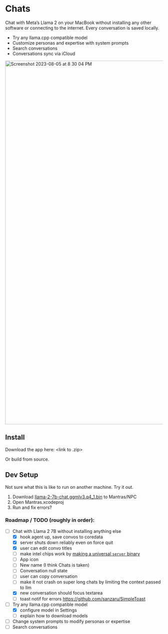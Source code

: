 # Chats

Chat with Meta’s Llama 2 on your MacBook without installing any other software or connecting to the internet. Every conversation is saved locally.

- Try any llama.cpp compatible model
- Customize personas and expertise with system prompts
- Search conversations
- Conversations sync via iCloud

<img width="1162" alt="Screenshot 2023-08-05 at 8 30 04 PM" src="https://github.com/npc-pet/Chats/assets/282016/d34d87e2-3c0d-4359-a68a-0872f7066601">


## Install

Download the app here: <link to .zip>

Or build from source.

## Dev Setup

Not sure what this is like to run on another machine. Try it out.

1. Download [llama-2-7b-chat.ggmlv3.q4_1.bin](https://huggingface.co/TheBloke/Llama-2-7B-Chat-GGML/tree/main) to Mantras/NPC
2. Open Mantras.xcodeproj
3. Run and fix errors?

### Roadmap / TODO (roughly in order):
- [ ] Chat with Llama 2 7B without installing anything else
  - [x] hook agent up, save convos to coredata
  - [x] server shuts down reliably even on force quit
  - [x] user can edit convo titles
  - [ ] make intel chips work by [making a universal `server` binary](https://developer.apple.com/documentation/apple-silicon/building-a-universal-macos-binary#Update-the-Architecture-List-of-Custom-Makefiles)
  - [ ] App icon
  - [ ] New name (I think Chats is taken)
  - [ ] Conversation null state
  - [ ] user can copy conversation
  - [ ] make it not crash on super long chats by limiting the context passed to llm
  - [x] new conversation should focus textarea
  - [ ] toast notif for errors https://github.com/sanzaru/SimpleToast

- [ ] Try any llama.cpp compatible model
  - [x] configure model in Settings
  - [ ] explain how to download models
- [ ] Change system prompts to modify personas or expertise
- [ ] Search conversations
